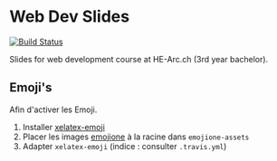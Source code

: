 # Web Dev Slides

[![Build Status](https://travis-ci.org/HE-Arc/slides-devweb.svg?branch=master)](https://travis-ci.org/HE-Arc/slides-devweb)

Slides for web development course at HE-Arc.ch (3rd year bachelor).

## Emoji's

Afin d'activer les Emoji.

1. Installer [xelatex-emoji](https://github.com/mreq/xelatex-emoji)
2. Placer les images [emojione](https://github.com/Ranks/emojione-assets) à la racine dans `emojione-assets`
3. Adapter `xelatex-emoji` (indice : consulter `.travis.yml`)
